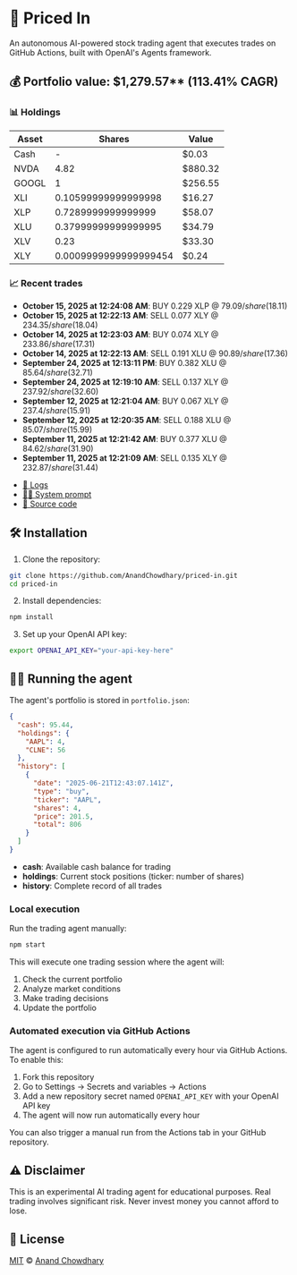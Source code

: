 # 🤖 Priced In

An autonomous AI-powered stock trading agent that executes trades on GitHub Actions, built with OpenAI's Agents framework.

<!-- auto start -->

## 💰 Portfolio value: $1,279.57** (113.41% CAGR)

### 📊 Holdings

| Asset | Shares | Value |
|-------|--------|-------|
| Cash | - | $0.03 |
| NVDA | 4.82 | $880.32 |
| GOOGL | 1 | $256.55 |
| XLI | 0.10599999999999998 | $16.27 |
| XLP | 0.7289999999999999 | $58.07 |
| XLU | 0.37999999999999995 | $34.79 |
| XLV | 0.23 | $33.30 |
| XLY | 0.0009999999999999454 | $0.24 |

### 📈 Recent trades

- **October 15, 2025 at 12:24:08 AM**: BUY 0.229 XLP @ $79.09/share ($18.11)
- **October 15, 2025 at 12:22:13 AM**: SELL 0.077 XLY @ $234.35/share ($18.04)
- **October 14, 2025 at 12:23:03 AM**: BUY 0.074 XLY @ $233.86/share ($17.31)
- **October 14, 2025 at 12:22:13 AM**: SELL 0.191 XLU @ $90.89/share ($17.36)
- **September 24, 2025 at 12:13:11 PM**: BUY 0.382 XLU @ $85.64/share ($32.71)
- **September 24, 2025 at 12:19:10 AM**: SELL 0.137 XLY @ $237.92/share ($32.60)
- **September 12, 2025 at 12:21:04 AM**: BUY 0.067 XLY @ $237.4/share ($15.91)
- **September 12, 2025 at 12:20:35 AM**: SELL 0.188 XLU @ $85.07/share ($15.99)
- **September 11, 2025 at 12:21:42 AM**: BUY 0.377 XLU @ $84.62/share ($31.90)
- **September 11, 2025 at 12:21:09 AM**: SELL 0.135 XLY @ $232.87/share ($31.44)

<!-- auto end -->

- [🧠 Logs](./agent.log)
- [🧑‍💻 System prompt](./system-prompt.md)
- [📁 Source code](./agent.ts)

## 🛠️ Installation

1. Clone the repository:

```bash
git clone https://github.com/AnandChowdhary/priced-in.git
cd priced-in
```

2. Install dependencies:

```bash
npm install
```

3. Set up your OpenAI API key:

```bash
export OPENAI_API_KEY="your-api-key-here"
```

## 🏃‍♂️ Running the agent

The agent's portfolio is stored in `portfolio.json`:

```json
{
  "cash": 95.44,
  "holdings": {
    "AAPL": 4,
    "CLNE": 56
  },
  "history": [
    {
      "date": "2025-06-21T12:43:07.141Z",
      "type": "buy",
      "ticker": "AAPL",
      "shares": 4,
      "price": 201.5,
      "total": 806
    }
  ]
}
```

- **cash**: Available cash balance for trading
- **holdings**: Current stock positions (ticker: number of shares)
- **history**: Complete record of all trades

### Local execution

Run the trading agent manually:

```bash
npm start
```

This will execute one trading session where the agent will:

1. Check the current portfolio
2. Analyze market conditions
3. Make trading decisions
4. Update the portfolio

### Automated execution via GitHub Actions

The agent is configured to run automatically every hour via GitHub Actions. To enable this:

1. Fork this repository
2. Go to Settings → Secrets and variables → Actions
3. Add a new repository secret named `OPENAI_API_KEY` with your OpenAI API key
4. The agent will now run automatically every hour

You can also trigger a manual run from the Actions tab in your GitHub repository.

## ⚠️ Disclaimer

This is an experimental AI trading agent for educational purposes. Real trading involves significant risk. Never invest money you cannot afford to lose.

## 📄 License

[MIT](./LICENSE) © [Anand Chowdhary](https://anandchowdhary.com)
